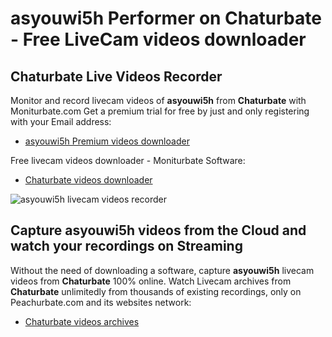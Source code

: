 # asyouwi5h Performer on Chaturbate - Free LiveCam videos downloader

## Chaturbate Live Videos Recorder

Monitor and record livecam videos of **asyouwi5h** from **Chaturbate** with Moniturbate.com
Get a premium trial for free by just and only registering with your Email address:
* [asyouwi5h Premium videos downloader](https://moniturbate.com/request-demo-licence-key.html)

Free livecam videos downloader - Moniturbate Software:
* [Chaturbate videos downloader](https://moniturbate.com/moniturbate-download-software.html)

![asyouwi5h livecam videos recorder](https://peachurnet.com/templates/moniturbate-software.png)


## Capture asyouwi5h videos from the Cloud and watch your recordings on Streaming

Without the need of downloading a software, capture **asyouwi5h** livecam videos from **Chaturbate** 100% online.
Watch Livecam archives from **Chaturbate** unlimitedly from thousands of existing recordings, only on Peachurbate.com and its websites network:
* [Chaturbate videos archives](https://peachurnet.com/)